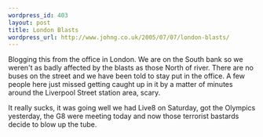 ```yaml
--- 
wordpress_id: 403
layout: post
title: London Blasts
wordpress_url: http://www.johng.co.uk/2005/07/07/london-blasts/
---
```

Blogging this from the office in London. We are on the South bank so we weren't as badly affected by the blasts as those North of river. There are no buses on the street and we have been told to stay put in the office. A few people here just missed getting caught up in it by a matter of minutes around the Liverpool Street station area, scary.

It really sucks, it was going well we had Live8 on Saturday, got the Olympics yesterday, the G8 were meeting today and now those terrorist bastards decide to blow up the tube.
